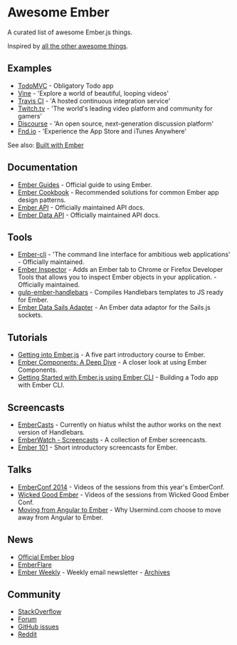 # Awesome Ember

A curated list of awesome Ember.js things.

Inspired by [all the other awesome things](https://github.com/bayandin/awesome-awesomeness).

## Examples

- [TodoMVC](http://todomvc.com/architecture-examples/emberjs/) - Obligatory Todo app
- [Vine](https://vine.co/) - 'Explore a world of beautiful, looping videos'
- [Travis CI](https://travis-ci.org/) - 'A hosted continuous integration service'
- [Twitch.tv](http://www.twitch.tv/directory) - 'The world's leading video platform and community for gamers'
- [Discourse](http://try.discourse.org/) - 'An open source, next-generation discussion platform'
- [Fnd.io](https://fnd.io/) - 'Experience the App Store and iTunes Anywhere'

See also: [Built with Ember](http://builtwithember.io/)

## Documentation

- [Ember Guides](http://emberjs.com/guides/) - Official guide to using Ember.
- [Ember Cookbook](http://emberjs.com/guides/cookbook/) - Recommended solutions for common Ember app design patterns.
- [Ember API](http://emberjs.com/api) - Officially maintained API docs.
- [Ember Data API](http://emberjs.com/api/data) - Officially maintained API docs.

## Tools

- [Ember-cli](http://www.ember-cli.com/) - 'The command line interface for ambitious web applications' - Officially maintained.
- [Ember Inspector](https://github.com/emberjs/ember-inspector) - Adds an Ember tab to Chrome or Firefox Developer Tools that allows you to inspect Ember objects in your application. - Officially maintained.
- [gulp-ember-handlebars](https://github.com/fuseelements/gulp-ember-handlebars) - Compiles Handlebars templates to JS ready for Ember.
- [Ember Data Sails Adapter](https://github.com/bmac/ember-data-sails-adapter) - An Ember data adaptor for the Sails.js sockets.

## Tutorials

- [Getting into Ember.js](http://code.tutsplus.com/tutorials/getting-into-emberjs--net-30709) - A five part introductory course to Ember.
- [Ember Components: A Deep Dive](http://code.tutsplus.com/tutorials/ember-components-a-deep-dive--net-35551) - A closer look at using Ember Components.
- [Getting Started with Ember.js using Ember CLI](http://thetechcofounder.com/getting-started-with-ember-js-using-ember-cli/) - Building a Todo app with Ember CLI.

## Screencasts

- [EmberCasts](http://www.embercasts.com/) - Currently on hiatus whilst the author works on the next version of Handlebars.
- [EmberWatch - Screencasts](http://emberwatch.com/screencasts.html) - A collection of Ember screencasts.
- [Ember 101](http://ember101.com/) - Short introductory screencasts for Ember.

## Talks

- [EmberConf 2014](https://www.youtube.com/playlist?list=PLE7tQUdRKcyaOyfBnAndJxQ9PNVmKva0d) - Videos of the sessions from this year's EmberConf.
- [Wicked Good Ember](https://www.youtube.com/channel/UCwFd5yPBeWsbZHDWc-3KhjA) - Videos of the sessions from Wicked Good Ember Conf.
- [Moving from Angular to Ember](https://www.youtube.com/watch?v=EFmgLyR-Svo) - Why Usermind.com choose to move away from Angular to Ember.

## News

- [Official Ember blog](http://emberjs.com/blog/)
- [EmberFlare](https://emberflare.com)
- [Ember Weekly](http://emberweekly.com/) - Weekly email newsletter - [Archives](http://us4.campaign-archive2.com/home/?u=ac25c8565ec37f9299ac75ca0&id=e96229d21d)

## Community

- [StackOverflow](http://stackoverflow.com/questions/tagged/ember.js)
- [Forum](http://discuss.emberjs.com/)
- [GitHub issues](https://github.com/emberjs/ember.js/issues)
- [Reddit](http://www.reddit.com/r/emberjs/)
